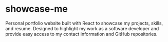 # showcase-me
Personal portfolio website built with React to showcase my projects, skills, and resume. Designed to highlight my work as a software developer and provide easy access to my contact information and GitHub repositories.
